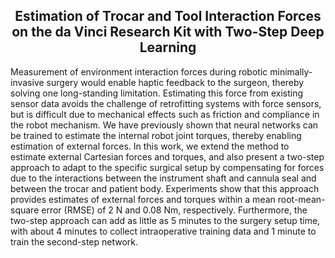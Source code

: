 <div align="center"> <h2>Estimation of Trocar and Tool Interaction Forces on the da Vinci Research Kit with Two-Step Deep Learning </h2> </div>

Measurement of environment interaction forces during robotic minimally-invasive surgery would enable haptic feedback to the surgeon, thereby solving one long-standing limitation. Estimating this force from existing sensor data avoids the challenge of retrofitting systems with force sensors, but is difficult due to mechanical effects such as friction and compliance in the robot mechanism. We have previously shown that neural networks can be trained to estimate the internal robot joint torques, thereby enabling estimation of external forces. In this work, we extend the method to estimate external Cartesian forces and torques, and also present a two-step approach to adapt to the specific surgical setup by compensating for forces due to the interactions between the instrument shaft and cannula seal and between the trocar and patient body. Experiments show that this approach provides estimates of external forces and torques within a mean root-mean-square error (RMSE) of 2 N and 0.08 Nm, respectively. Furthermore, the two-step approach can add as little as 5 minutes to the surgery setup time, with about 4 minutes to collect intraoperative training data and 1 minute to train the second-step network.
